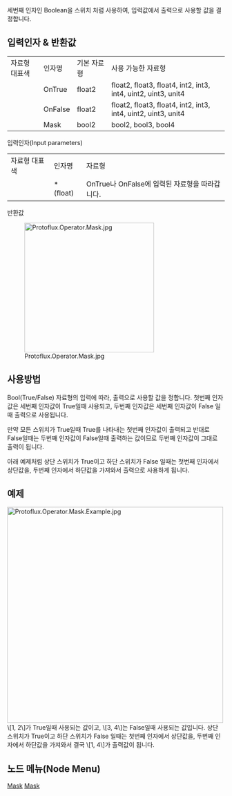 <languages></languages> 세번째 인자인 Boolean을 스위치 처럼 사용하여,
입력값에서 출력으로 사용할 값을 결정합니다.

## 입력인자 & 반환값

|               |         |             |                                                               |
|---------------|---------|-------------|---------------------------------------------------------------|
| 자료형 대표색 | 인자명  | 기본 자료형 | 사용 가능한 자료형                                            |
|               | OnTrue  | float2      | float2, float3, float4, int2, int3, int4, uint2, uint3, unit4 |
|               | OnFalse | float2      | float2, float3, float4, int2, int3, int4, uint2, uint3, unit4 |
|               | Mask    | bool2       | bool2, bool3, bool4                                           |

입력인자(Input parameters)

|               |            |                                                |
|---------------|------------|------------------------------------------------|
| 자료형 대표색 | 인자명     | 자료형                                         |
|               | \* (float) | OnTrue나 OnFalse에 입력된 자료형을 따라갑니다. |

반환값

<figure>
<img src="Protoflux.Operator.Mask.jpg" title="Protoflux.Operator.Mask.jpg" width="300" alt="Protoflux.Operator.Mask.jpg" /><figcaption aria-hidden="true">Protoflux.Operator.Mask.jpg</figcaption>
</figure>

## 사용방법

Bool(True/False) 자료형의 입력에 따라, 출력으로 사용할 값을 정합니다.
첫번째 인자값은 세번째 인자값이 True일때 사용되고, 두번째 인자값은
세번째 인자값이 False 일때 출력으로 사용됩니다.

만약 모든 스위치가 True일때 True를 나타내는 첫번째 인자값이 출력되고
반대로 False일때는 두번째 인자값이 False일때 출력하는 값이므로 두번째
인자값이 그대로 출력이 됩니다.

아래 예제처럼 상단 스위치가 True이고 하단 스위치가 False 일때는 첫번째
인자에서 상단값을, 두번째 인자에서 하단값을 가져와서 출력으로 사용하게
됩니다.

## 예제

<img src="Protoflux.Operator.Mask.Example.jpg" title="fig:Protoflux.Operator.Mask.Example.jpg" width="500" alt="Protoflux.Operator.Mask.Example.jpg" />
\[1, 2\]가 True일때 사용되는 값이고, \[3, 4\]는 False일때 사용되는
값입니다. 상단 스위치가 True이고 하단 스위치가 False 일때는 첫번째
인자에서 상단값을, 두번째 인자에서 하단값을 가져와서 결국 \[1, 4\]가
출력값이 됩니다.

## 노드 메뉴(Node Menu)

[Mask](Category:Protoflux{{#translation:}} "wikilink")
[Mask](Category:Protoflux:Operators{{#translation:}} "wikilink")
